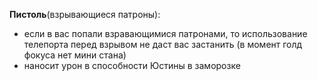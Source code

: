 **Пистоль**(взрывающиеся патроны):
- если в вас попали взравающимися патронами, то использование телепорта перед взрывом не даст вас застанить (в момент голд фокуса нет мини стана)
- наносит урон в способности Юстины в заморозке